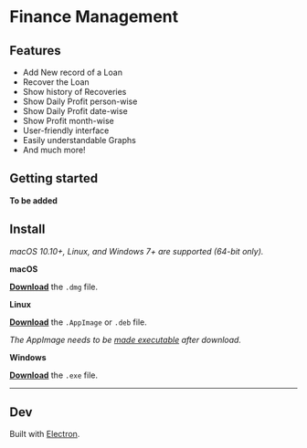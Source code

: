 # Finance Management


## Features

- Add New record of a Loan
- Recover the Loan
- Show history of Recoveries
- Show Daily Profit person-wise
- Show Daily Profit date-wise
- Show Profit month-wise
- User-friendly interface
- Easily understandable Graphs
- And much more!


## Getting started

**To be added**


## Install

*macOS 10.10+, Linux, and Windows 7+ are supported (64-bit only).*

**macOS**

[**Download**](https://github.com/user/repo/releases/latest) the `.dmg` file.

**Linux**

[**Download**](https://github.com/user/repo/releases/latest) the `.AppImage` or `.deb` file.

*The AppImage needs to be [made executable](http://discourse.appimage.org/t/how-to-make-an-appimage-executable/80) after download.*

**Windows**

[**Download**](https://github.com/user/repo/releases/latest) the `.exe` file.


---


## Dev

Built with [Electron](https://electronjs.org).



